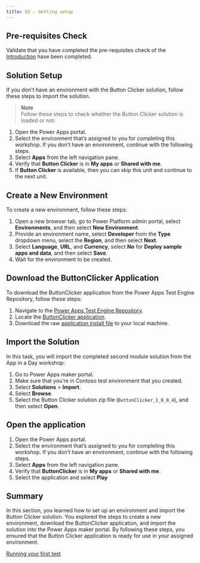 ```yaml
---
title: 02 - Getting setup
---
```


## Pre-requisites Check

Validate that you have completed the pre-requisites check of the [Introduction](01-introduction.md) have been completed.

## Solution Setup

If you don't have an environment with the Button Clicker solution, follow these steps to import the solution.

> **Note**  
> Follow these steps to check whether the Button Clicker solution is loaded or not:

1. Open the Power Apps portal.
2. Select the environment that’s assigned to you for completing this workshop. If you don’t have an environment, continue with the following steps.
3. Select **Apps** from the left navigation pane.
4. Verify that **Button Clicker** is in **My apps** or **Shared with me**.
5. If **Button Clicker** is available, then you can skip this unit and continue to the next unit.

## Create a New Environment

To create a new environment, follow these steps:

1. Open a new browser tab, go to Power Platform admin portal, select **Environments**, and then select **New Environment**.
2. Provide an environment name, select **Developer** from the **Type** dropdown menu, select the **Region**, and then select **Next**.
3. Select **Language**, **URL**, and **Currency**, select **No** for **Deploy sample apps and data**, and then select **Save**.
4. Wait for the environment to be created.

## Download the ButtonClicker Application

To download the ButtonClicker application from the Power Apps Test Engine Repository, follow these steps:

1. Navigate to the [Power Apps Test Engine Repository](https://github.com/microsoft/PowerApps-TestEngine).
2. Locate the [ButtonClicker application](https://github.com/microsoft/PowerApps-TestEngine/tree/main/samples/buttonclicker).
3. Download the raw [application install file](https://github.com/microsoft/PowerApps-TestEngine/blob/main/samples/buttonclicker/ButtonClicker_1_0_0_4.zip) to your local machine.

## Import the Solution

In this task, you will import the completed second module solution from the App in a Day workshop:

1. Go to Power Apps maker portal.
2. Make sure that you’re in Contoso test environment that you created.
3. Select **Solutions** > **Import**.
4. Select **Browse**.
5. Select the Button Clicker solution zip file (`ButtonClicker_1_0_0_4`), and then select **Open**.

## Open the application

1. Open the Power Apps portal.
2. Select the environment that’s assigned to you for completing this workshop. If you don’t have an environment, continue with the following steps.
3. Select **Apps** from the left navigation pane.
4. Verify that **ButtonClicker** is in **My apps** or **Shared with me**.
5. Select the application and select **Play**

## Summary

In this section, you learned how to set up an environment and import the Button Clicker solution. You explored the steps to create a new environment, download the ButtonClicker application, and import the solution into the Power Apps maker portal. By following these steps, you ensured that the Button Clicker application is ready for use in your assigned environment.

<a href="/powerfuldev-testing/learning/03-running-your-first-test" class="btn btn--primary">Running your first test</a>